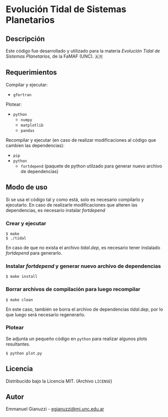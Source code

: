 # Evolución Tidal de Sistemas Planetarios

## Descripción
Este código fue desarrollado y utilizado para la materia *Evolución Tidal de Sistemas Planetarios*, de la FaMAF (UNC). 🇦🇷

## Requerimientos
Compilar y ejecutar:
- ```gfortran```

Plotear:
- ```python```
  - ```numpy```
  - ```matplotlib```
  - ```pandas```

Recompilar y ejecutar (en caso de realizar modificaciones al código que cambien las dependencias):
- ```pip``` 
- ```python```
  - ```fortdepend``` (paquete de python utilzado para generar nuevo archivo de dependencias)

## Modo de uso
Si se usa el código tal y como está, solo es necesario compilarlo y ejecutarlo.
En caso de realizarle modificaciones que alteren las dependencias, es necesario instalar _fortdepend_
### Crear y ejecutar
```console
$ make
$ ./tidal
```
En caso de que no exista el archivo _tidal.dep_, es necesario tener instalado _fortdepend_ para generarlo.
### Instalar _fortdepend_ y generar nuevo archivo de dependencias
```console
$ make install
```
### Borrar archivos de compilación para luego recompilar
```console
$ make clean
```
En este caso, también se borra el archivo de dependencias _tidal.dep_, por lo que luego será necesario regenerarlo.

### Plotear
Se adjunta un pequeño código en ```python``` para realizar algunos plots resultantes.
```console
$ python plot.py
```

## Licencia
Distribucído bajo la Licencia MIT.  (Archivo `LICENSE`)

## Autor
Emmanuel Gianuzzi - egianuzzi@mi.unc.edu.ar
